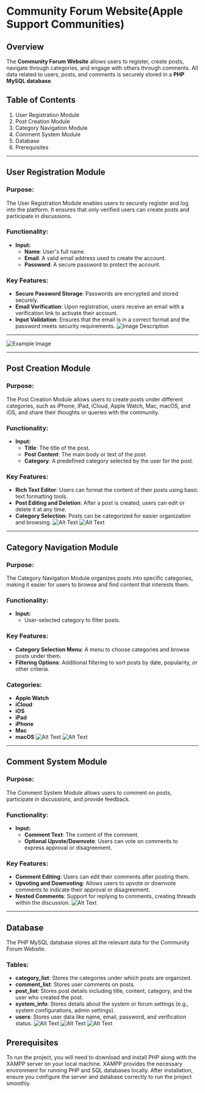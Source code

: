 # Community Forum Website(Apple Support Communities)

## Overview

The **Community Forum Website** allows users to register, create posts, navigate through categories, and engage with others through comments. All data related to users, posts, and comments is securely stored in a **PHP MySQL database**.

## Table of Contents

1. User Registration Module
2. Post Creation Module
3. Category Navigation Module
4. Comment System Module
5. Database
6. Prerequisites

---

## User Registration Module

### Purpose:
The User Registration Module enables users to securely register and log into the platform. It ensures that only verified users can create posts and participate in discussions.

### Functionality:
- **Input:**
  - **Name**: User's full name.
  - **Email**: A valid email address used to create the account.
  - **Password**: A secure password to protect the account.

### Key Features:
- **Secure Password Storage**: Passwords are encrypted and stored securely.
- **Email Verification**: Upon registration, users receive an email with a verification link to activate their account.
- **Input Validation**: Ensures that the email is in a correct format and the password meets security requirements.
![Image Description](https://drive.google.com/uc?export=view&id=1lITjjC-JmACinFIoc_JnU4jgJXHRKE4H)
---
![Example Image](https://drive.google.com/uc?export=view&id=1tPLj0rWFpxxTj8pGwp2goeY2fmvPXG2L)


---

## Post Creation Module

### Purpose:
The Post Creation Module allows users to create posts under different categories, such as iPhone, iPad, iCloud, Apple Watch, Mac, macOS, and iOS, and share their thoughts or queries with the community.

### Functionality:
- **Input:**
  - **Title**: The title of the post.
  - **Post Content**: The main body or text of the post.
  - **Category**: A predefined category selected by the user for the post.

### Key Features:
- **Rich Text Editor**: Users can format the content of their posts using basic text formatting tools.
- **Post Editing and Deletion**: After a post is created, users can edit or delete it at any time.
- **Category Selection**: Posts can be categorized for easier organization and browsing.
  ![Alt Text](https://drive.google.com/uc?export=view&id=1fdfkRT3ssSQytE4RGUZVMOfHdkEzg6qD)
 ![Alt Text](https://drive.google.com/uc?export=view&id=1wCi1t8fABnyMfNqHFPPYcl1JFtTPCoYU)



---

## Category Navigation Module

### Purpose:
The Category Navigation Module organizes posts into specific categories, making it easier for users to browse and find content that interests them.

### Functionality:
- **Input:**
  - User-selected category to filter posts.

### Key Features:
- **Category Selection Menu**: A menu to choose categories and browse posts under them.
- **Filtering Options**: Additional filtering to sort posts by date, popularity, or other criteria.

### Categories:
- **Apple Watch**
- **iCloud**
- **iOS**
- **iPad**
- **iPhone**
- **Mac**
- **macOS**
  ![Alt Text](https://drive.google.com/uc?export=view&id=1TfVAkvyVs0q-lVJH6x0l1am_PBrLtg13)
  ![Alt Text](https://drive.google.com/uc?export=view&id=1qd_5WOBEml8NNW3hK7NkkAjsXr0J-6ks)



---

## Comment System Module

### Purpose:
The Comment System Module allows users to comment on posts, participate in discussions, and provide feedback.

### Functionality:
- **Input:**
  - **Comment Text**: The content of the comment.
  - **Optional Upvote/Downvote**: Users can vote on comments to express approval or disagreement.

### Key Features:
- **Comment Editing**: Users can edit their comments after posting them.
- **Upvoting and Downvoting**: Allows users to upvote or downvote comments to indicate their approval or disagreement.
- **Nested Comments**: Support for replying to comments, creating threads within the discussion.
  ![Alt Text](https://drive.google.com/uc?export=view&id=1QYpOgOFjIMvmjRoorKnAp-iMoAsV9BLm)


---

## Database

The PHP MySQL database stores all the relevant data for the Community Forum Website.

### Tables:

- **category_list**: Stores the categories under which posts are organized.
- **comment_list**: Stores user comments on posts.
- **post_list**: Stores post details including title, content, category, and the user who created the post.
- **system_info**: Stores details about the system or forum settings (e.g., system configurations, admin settings).
- **users**: Stores user data like name, email, password, and verification status.
  ![Alt Text](https://drive.google.com/uc?export=view&id=1IzFbFqPqFL_cDYZ6cCUGwyIjgzmU0BF6)
  ![Alt Text](https://drive.google.com/uc?export=view&id=1VqoRwVM9PJD3TQOOoNwSUYiUpj36YLkX)
  ![Alt Text](https://drive.google.com/uc?export=view&id=1lBSbK68wh3FOwNS1zDFoNDWE276wo0M7)

  





## Prerequisites

To run the project, you will need to download and install PHP along with the XAMPP server on your local machine. XAMPP provides the necessary environment for running PHP and SQL databases locally. After installation, ensure you configure the server and database correctly to run the project smoothly.




